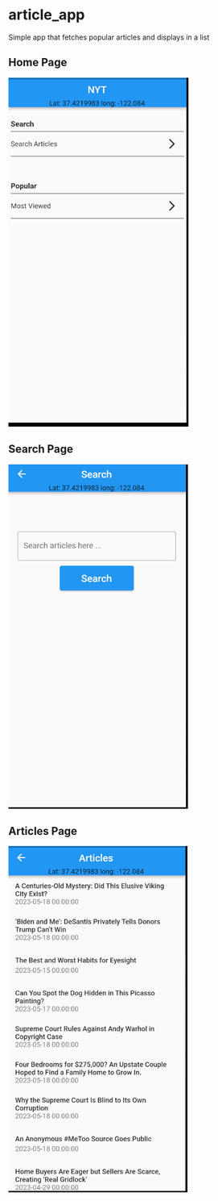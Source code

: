 # article_app

Simple app that fetches popular articles and displays in a list

## Home Page

![image info](./screenshot/home.PNG)

## Search Page

![image info](./screenshot/search.PNG)

## Articles Page

![image info](./screenshot/articles.PNG)
